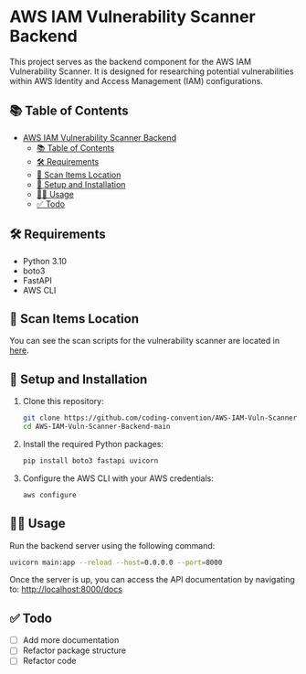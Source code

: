 # AWS IAM Vulnerability Scanner Backend

This project serves as the backend component for the AWS IAM Vulnerability Scanner. It is designed for researching potential vulnerabilities within AWS Identity and Access Management (IAM) configurations.


## 📚 Table of Contents

- [AWS IAM Vulnerability Scanner Backend](#aws-iam-vulnerability-scanner-backend)
  - [📚 Table of Contents](#-table-of-contents)
  - [🛠 Requirements](#-requirements)
  - [📍 Scan Items Location](#-scan-items-location)
  - [🚀 Setup and Installation](#-setup-and-installation)
  - [🧑‍💻 Usage](#-usage)
  - [✅ Todo](#-todo)

## 🛠 Requirements

- Python 3.10
- boto3
- FastAPI
- AWS CLI

## 📍 Scan Items Location
You can see the scan scripts for the vulnerability scanner are located in  [here]([URL](https://github.com/coding-convention/AWS-IAM-Vuln-Scanner-Backend/tree/main/routers/scan/scanner)).

## 🚀 Setup and Installation

1. Clone this repository:
    ```bash
    git clone https://github.com/coding-convention/AWS-IAM-Vuln-Scanner-Backend
    cd AWS-IAM-Vuln-Scanner-Backend-main
    ```

2. Install the required Python packages:
    ```bash
    pip install boto3 fastapi uvicorn
    ```

3. Configure the AWS CLI with your AWS credentials:
    ```bash
    aws configure
    ```

## 🧑‍💻 Usage

Run the backend server using the following command:

```bash
uvicorn main:app --reload --host=0.0.0.0 --port=8000
```

Once the server is up, you can access the API documentation by navigating to:
[http://localhost:8000/docs](http://localhost:8000/docs)

## ✅ Todo

- [ ] Add more documentation
- [ ] Refactor package structure
- [ ] Refactor code